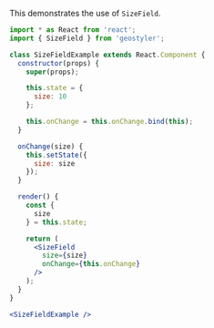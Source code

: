 <!--
 * Released under the BSD 2-Clause License
 *
 * Copyright © 2018-present, terrestris GmbH & Co. KG and GeoStyler contributors
 * All rights reserved.
 *
 * Redistribution and use in source and binary forms, with or without
 * modification, are permitted provided that the following conditions are met:
 *
 * * Redistributions of source code must retain the above copyright notice,
 *   this list of conditions and the following disclaimer.
 *
 * * Redistributions in binary form must reproduce the above copyright notice,
 *   this list of conditions and the following disclaimer in the documentation
 *   and/or other materials provided with the distribution.
 *
 * THIS SOFTWARE IS PROVIDED BY THE COPYRIGHT HOLDERS AND CONTRIBUTORS "AS IS"
 * AND ANY EXPRESS OR IMPLIED WARRANTIES, INCLUDING, BUT NOT LIMITED TO, THE
 * IMPLIED WARRANTIES OF MERCHANTABILITY AND FITNESS FOR A PARTICULAR PURPOSE
 * ARE DISCLAIMED. IN NO EVENT SHALL THE COPYRIGHT HOLDER OR CONTRIBUTORS BE
 * LIABLE FOR ANY DIRECT, INDIRECT, INCIDENTAL, SPECIAL, EXEMPLARY, OR
 * CONSEQUENTIAL DAMAGES (INCLUDING, BUT NOT LIMITED TO, PROCUREMENT OF
 * SUBSTITUTE GOODS OR SERVICES; LOSS OF USE, DATA, OR PROFITS; OR BUSINESS
 * INTERRUPTION) HOWEVER CAUSED AND ON ANY THEORY OF LIABILITY, WHETHER IN
 * CONTRACT, STRICT LIABILITY, OR TORT (INCLUDING NEGLIGENCE OR OTHERWISE)
 * ARISING IN ANY WAY OUT OF THE USE OF THIS SOFTWARE, EVEN IF ADVISED OF THE
 * POSSIBILITY OF SUCH DAMAGE.
 *
-->

This demonstrates the use of `SizeField`.

```jsx
import * as React from 'react';
import { SizeField } from 'geostyler';

class SizeFieldExample extends React.Component {
  constructor(props) {
    super(props);

    this.state = {
      size: 10
    };

    this.onChange = this.onChange.bind(this);
  }

  onChange(size) {
    this.setState({
      size: size
    });
  }

  render() {
    const {
      size
    } = this.state;

    return (
      <SizeField
        size={size}
        onChange={this.onChange}
      />
    );
  }
}

<SizeFieldExample />
```
